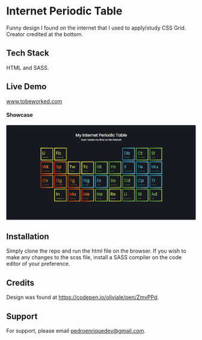 # Internet Periodic Table

Funny design I found on the internet that I used to apply/study CSS Grid. Creator credited at the bottom.

## Tech Stack

HTML and SASS.

## Live Demo

www.tobeworked.com

#### Showcase

![Internet Periodic Table Demo](demo/periodictable.gif)

## Installation

Simply clone the repo and run the html file on the browser. If you wish to make any changes to the scss file, install a SASS compiler on the code editor of your preference.

## Credits

Design was found at https://codepen.io/oliviale/pen/ZmvPPd.

## Support

For support, please email pedroenriquedev@gmail.com.
